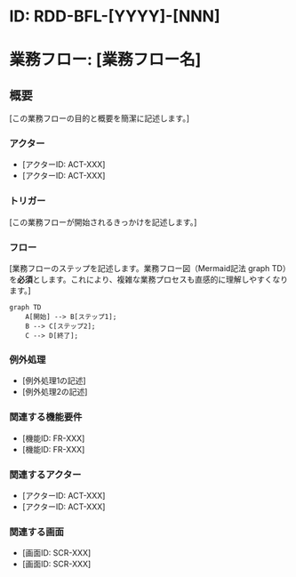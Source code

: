 # ID: RDD-BFL-[YYYY]-[NNN]

# 業務フロー: [業務フロー名]

## 概要

[この業務フローの目的と概要を簡潔に記述します。]

### アクター

- [アクターID: ACT-XXX]
- [アクターID: ACT-XXX]

### トリガー

[この業務フローが開始されるきっかけを記述します。]

### フロー

[業務フローのステップを記述します。業務フロー図（Mermaid記法 graph
TD）を**必須**とします。これにより、複雑な業務プロセスも直感的に理解しやすくなります。]

```mermaid
graph TD
    A[開始] --> B[ステップ1];
    B --> C[ステップ2];
    C --> D[終了];
```

### 例外処理

- [例外処理1の記述]
- [例外処理2の記述]

### 関連する機能要件

- [機能ID: FR-XXX]
- [機能ID: FR-XXX]

### 関連するアクター

- [アクターID: ACT-XXX]
- [アクターID: ACT-XXX]

### 関連する画面

- [画面ID: SCR-XXX]
- [画面ID: SCR-XXX]
